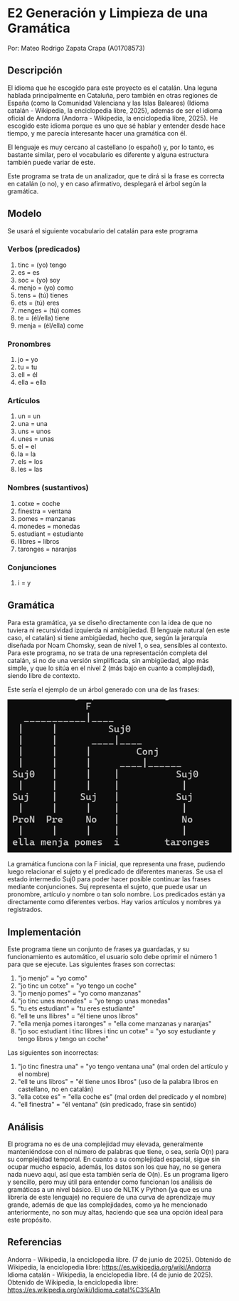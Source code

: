 # E2 Generación y Limpieza de una Gramática

Por: Mateo Rodrigo Zapata Crapa (A01708573)

## Descripción

El idioma que he escogido para este proyecto es el catalán. Una leguna hablada principalmente en Cataluña, pero también en otras regiones de España (como la Comunidad Valenciana y las Islas Baleares) (Idioma catalán - Wikipedia, la enciclopedia libre, 2025), además de ser el idioma oficial de Andorra (Andorra - Wikipedia, la enciclopedia libre, 2025). He escogido este idioma porque es uno que sé hablar y entender desde hace tiempo, y me parecía interesante hacer una gramática con él.

El lenguaje es muy cercano al castellano (o español) y, por lo tanto, es bastante similar, pero el vocabulario es diferente y alguna estructura también puede variar de este.

Este programa se trata de un analizador, que te dirá si la frase es correcta en catalán (o no), y en caso afirmativo, desplegará el árbol según la gramática.

## Modelo

Se usará el siguiente vocabulario del catalán para este programa

### Verbos (predicados)

1. tinc = (yo) tengo
2. es = es
3. soc = (yo) soy
4. menjo = (yo) como
5. tens = (tú) tienes
6. ets = (tú) eres
7. menges = (tú) comes
8. te = (él/ella) tiene
9. menja = (él/ella) come

### Pronombres

1. jo = yo
2. tu = tu
3. ell = él
4. ella = ella

### Artículos

1. un = un
2. una = una
3. uns = unos
4. unes = unas
5. el = el
6. la = la
7. els = los
8. les = las

### Nombres (sustantivos)

1. cotxe = coche
2. finestra = ventana
3. pomes = manzanas
4. monedes = monedas
5. estudiant = estudiante
6. llibres = libros
7. taronges = naranjas

### Conjunciones

1. i = y

## Gramática

Para esta gramática, ya se diseño directamente con la idea de que no tuviera ni recursividad izquierda ni ambigüedad. El lenguaje natural (en este caso, el catalán) si tiene ambigüedad, hecho que, según la jerarquía diseñada por Noam Chomsky, sean de nivel 1, o sea, sensibles al contexto.
Para este programa, no se trata de una representación completa del catalán, si no de una versión simplificada, sin ambigüedad, algo más simple, y que lo sitúa en el nivel 2 (más bajo en cuanto a complejidad), siendo libre de contexto.

Este sería el ejemplo de un árbol generado con una de las frases:

![Árbol desplegado](Arbol.png)

La gramática funciona con la F inicial, que representa una frase, pudiendo luego relacionar el sujeto y el predicado de diferentes maneras. Se usa el estado intermedio Suj0 para poder hacer posible continuar las frases mediante conjunciones. Suj representa el sujeto, que puede usar un pronombre, artículo y nombre o tan solo nombre.
Los predicados están ya directamente como diferentes verbos.
Hay varios artículos y nombres ya registrados.

## Implementación

Este programa tiene un conjunto de frases ya guardadas, y su funcionamiento es automático, el usuario solo debe oprimir el número 1 para que se ejecute. 
Las siguientes frases son correctas:

1. "jo menjo" = "yo como"
2. "jo tinc un cotxe" = "yo tengo un coche"
3. "jo menjo pomes" = "yo como manzanas"
4. "jo tinc unes monedes" = "yo tengo unas monedas"
5. "tu ets estudiant" = "tu eres estudiante"
6. "ell te uns llibres" = "él tiene unos libros"
7. "ella menja pomes i taronges" = "ella come manzanas y naranjas"
8. "jo soc estudiant i tinc llibres i tinc un cotxe" = "yo soy estudiante y tengo libros y tengo un coche"

Las siguientes son incorrectas:

1. "jo tinc finestra una" = "yo tengo ventana una" (mal orden del artículo y el nombre)
2. "ell te uns libros" = "él tiene unos libros" (uso de la palabra libros en castellano, no en catalán)
3. "ella cotxe es" = "ella coche es" (mal orden del predicado y el nombre)
4. "ell finestra" = "él ventana" (sin predicado, frase sin sentido)

## Análisis 

El programa no es de una complejidad muy elevada, generalmente manteniéndose con el número de palabras que tiene, o sea, sería O(n) para su complejidad temporal. En cuanto a su complejidad espacial, sigue sin ocupar mucho espacio, además, los datos son los que hay, no se genera nada nuevo aquí, así que esta también sería de O(n). Es un programa ligero y sencillo, pero muy útil para entender como funcionan los análisis de gramáticas a un nivel básico.
El uso de NLTK y Python (ya que es una librería de este lenguaje) no requiere de una curva de aprendizaje muy grande, además de que las complejidades, como ya he mencionado anteriormente, no son muy altas, haciendo que sea una opción ideal para este propósito.

## Referencias

Andorra - Wikipedia, la enciclopedia libre. (7 de junio de 2025). Obtenido de Wikipedia, la enciclopedia libre: https://es.wikipedia.org/wiki/Andorra
Idioma catalán - Wikipedia, la enciclopedia libre. (4 de junio de 2025). Obtenido de Wikipedia, la enciclopedia libre: https://es.wikipedia.org/wiki/Idioma_catal%C3%A1n
